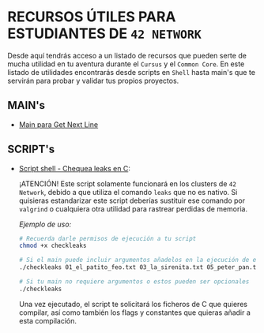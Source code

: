 # RECURSOS ÚTILES PARA ESTUDIANTES DE `42 NETWORK`
Desde aquí tendrás acceso a un listado de recursos que pueden serte de mucha
utilidad en tu aventura durante el `Cursus` y el `Common Core`. En este listado
de utilidades encontrarás desde scripts en `Shell` hasta main's que te servirán
para probar y validar tus propios proyectos.

## MAIN's
- [Main para Get Next Line](./mains/main_get_next_line.c)

## SCRIPT's
- [Script shell - Chequea leaks en C](./scripts/checkleaks):

	¡ATENCIÓN! Este script solamente funcionará en los clusters de `42 Network`,
	debido a que utiliza el comando `leaks` que no es nativo. Si quisieras
	estandarizar este script deberías sustituir ese comando por `valgrind` o
	cualquiera otra utilidad para rastrear perdidas de memoria.

	*Ejemplo de uso:*
	```bash
	# Recuerda darle permisos de ejecución a tu script
	chmod +x checkleaks

	# Si el main puede incluir argumentos añadelos en la ejecución de este script
	./checkleaks 01_el_patito_feo.txt 03_la_sirenita.txt 05_peter_pan.txt

	# Si tu main no requiere argumentos o estos pueden ser opcionales
	./checkleaks
	```

	Una vez ejecutado, el script te solicitará los ficheros de C que quieres
	compilar, así como también los flags y constantes que quieras añadir a esta
	compilación.